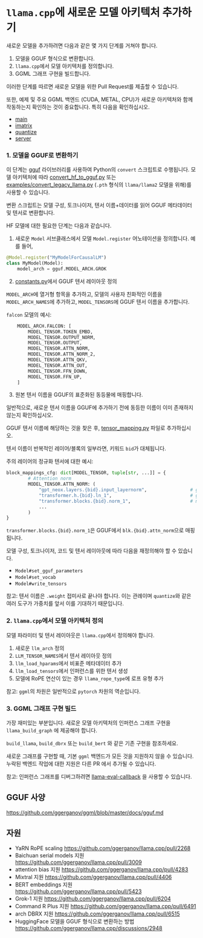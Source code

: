 # `llama.cpp`에 새로운 모델 아키텍처 추가하기

새로운 모델을 추가하려면 다음과 같은 몇 가지 단계를 거쳐야 합니다.

1. 모델을 GGUF 형식으로 변환합니다.
2. `llama.cpp`에서 모델 아키텍처를 정의합니다.
3. GGML 그래프 구현을 빌드합니다.

이러한 단계를 따르면 새로운 모델을 위한 Pull Request를 제출할 수 있습니다.

또한, 예제 및 주요 GGML 백엔드 (CUDA, METAL, CPU)가 새로운 아키텍처와 함께 작동하는지 확인하는 것이 중요합니다. 특히 다음을 확인하십시오.
- [main](/examples/main/)
- [imatrix](/examples/imatrix/)
- [quantize](/examples/quantize/)
- [server](/examples/server/)

### 1. 모델을 GGUF로 변환하기

이 단계는 [gguf](https://pypi.org/project/gguf/) 라이브러리를 사용하여 Python의 `convert` 스크립트로 수행됩니다.
모델 아키텍처에 따라 [convert_hf_to_gguf.py](/convert_hf_to_gguf.py) 또는 [examples/convert_legacy_llama.py](/examples/convert_legacy_llama.py) (`.pth` 형식의 `llama/llama2` 모델을 위해)를 사용할 수 있습니다.

변환 스크립트는 모델 구성, 토크나이저, 텐서 이름+데이터를 읽어 GGUF 메타데이터 및 텐서로 변환합니다.

HF 모델에 대한 필요한 단계는 다음과 같습니다.

1. 새로운 `Model` 서브클래스에서 모델 `Model.register` 어노테이션을 정의합니다. 예를 들어,

```python
@Model.register("MyModelForCausalLM")
class MyModel(Model):
    model_arch = gguf.MODEL_ARCH.GROK
```

2. [constants.py](/gguf-py/gguf/constants.py)에서 GGUF 텐서 레이아웃 정의

`MODEL_ARCH`에 열거형 항목을 추가하고, 모델의 사용자 친화적인 이름을 `MODEL_ARCH_NAMES`에 추가하고, `MODEL_TENSORS`에 GGUF 텐서 이름을 추가합니다.

`falcon` 모델의 예시:
```python
    MODEL_ARCH.FALCON: [
        MODEL_TENSOR.TOKEN_EMBD,
        MODEL_TENSOR.OUTPUT_NORM,
        MODEL_TENSOR.OUTPUT,
        MODEL_TENSOR.ATTN_NORM,
        MODEL_TENSOR.ATTN_NORM_2,
        MODEL_TENSOR.ATTN_QKV,
        MODEL_TENSOR.ATTN_OUT,
        MODEL_TENSOR.FFN_DOWN,
        MODEL_TENSOR.FFN_UP,
    ]
```

3. 원본 텐서 이름을 GGUF의 표준화된 동등물에 매핑합니다.

일반적으로, 새로운 텐서 이름을 GGUF에 추가하기 전에 동등한 이름이 이미 존재하지 않는지 확인하십시오.

GGUF 텐서 이름에 해당하는 것을 찾은 후, [tensor_mapping.py](/gguf-py/gguf/tensor_mapping.py) 파일로 추가하십시오.

텐서 이름이 반복적인 레이어/블록의 일부라면, 키워드 `bid`가 대체됩니다.

주의 레이어의 정규화 텐서에 대한 예시:

```python
block_mappings_cfg: dict[MODEL_TENSOR, tuple[str, ...]] = {
        # Attention norm
        MODEL_TENSOR.ATTN_NORM: (
            "gpt_neox.layers.{bid}.input_layernorm",                # gptneox
            "transformer.h.{bid}.ln_1",                             # gpt2 gpt-j refact qwen
            "transformer.blocks.{bid}.norm_1",                      # mpt
            ...
        )
}
```

`transformer.blocks.{bid}.norm_1`은 GGUF에서 `blk.{bid}.attn_norm`으로 매핑됩니다.

모델 구성, 토크나이저, 코드 및 텐서 레이아웃에 따라 다음을 재정의해야 할 수 있습니다.
- `Model#set_gguf_parameters`
- `Model#set_vocab`
- `Model#write_tensors`

참고: 텐서 이름은 `.weight` 접미사로 끝나야 합니다. 이는 관례이며 `quantize`와 같은 여러 도구가 가중치를 앞서 이를 기대하기 때문입니다.

### 2. `llama.cpp`에서 모델 아키텍처 정의

모델 파라미터 및 텐서 레이아웃은 `llama.cpp`에서 정의해야 합니다.
1. 새로운 `llm_arch` 정의
2. `LLM_TENSOR_NAMES`에서 텐서 레이아웃 정의
3. `llm_load_hparams`에서 비표준 메타데이터 추가
4. `llm_load_tensors`에서 인퍼런스를 위한 텐서 생성
5. 모델에 RoPE 연산이 있는 경우 `llama_rope_type`에 로프 유형 추가

참고: `ggml`의 차원은 일반적으로 `pytorch` 차원의 역순입니다.

### 3. GGML 그래프 구현 빌드

가장 재미있는 부분입니다. 새로운 모델 아키텍처의 인퍼런스 그래프 구현을 `llama_build_graph` 에 제공해야 합니다.

`build_llama`, `build_dbrx` 또는 `build_bert` 와 같은 기존 구현을 참조하세요.

새로운 그래프를 구현할 때, 기본 `ggml` 백엔드가 모든 것을 지원하지 않을 수 있습니다. 누락된 백엔드 작업에 대한 지원은 다른 PR 에서 추가될 수 있습니다.

참고: 인퍼런스 그래프를 디버그하려면 [llama-eval-callback](/examples/eval-callback/) 을 사용할 수 있습니다.

## GGUF 사양

https://github.com/ggerganov/ggml/blob/master/docs/gguf.md

## 자원

- YaRN RoPE scaling https://github.com/ggerganov/llama.cpp/pull/2268
- Baichuan serial models 지원 https://github.com/ggerganov/llama.cpp/pull/3009
- attention bias 지원 https://github.com/ggerganov/llama.cpp/pull/4283
- Mixtral 지원 https://github.com/ggerganov/llama.cpp/pull/4406
- BERT embeddings 지원 https://github.com/ggerganov/llama.cpp/pull/5423
- Grok-1 지원 https://github.com/ggerganov/llama.cpp/pull/6204
- Command R Plus 지원 https://github.com/ggerganov/llama.cpp/pull/6491
- arch DBRX 지원 https://github.com/ggerganov/llama.cpp/pull/6515
- HuggingFace 모델을 GGUF 형식으로 변환하는 방법 https://github.com/ggerganov/llama.cpp/discussions/2948
